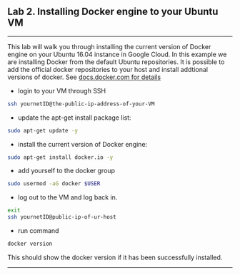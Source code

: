 ## Lab 2. Installing Docker engine to your Ubuntu VM
___

This lab will walk you through installing the current version of Docker engine on your Ubuntu 16.04 instance in Google Cloud.  In this example we are installing Docker from the default Ubuntu repositories. It is possible to add the official docker repositories to your host and install addtional versions of docker.  See [docs.docker.com for details](https://docs.docker.com/engine/install/ubuntu/)

* login to your VM through SSH

```bash
ssh yournetID@the-public-ip-address-of-your-VM
```

* update the apt-get install package list: 

```bash
sudo apt-get update -y
```
* install the current version of Docker engine: 

```bash
sudo apt-get install docker.io -y
```

* add yourself to the docker group 

```bash
sudo usermod -aG docker $USER
```
* log out to the VM and log back in.

```bash
exit
ssh yournetID@public-ip-of-ur-host
```

* run command 

```bash 
docker version
```

This should show the docker version if it has been successfully installed.
___

